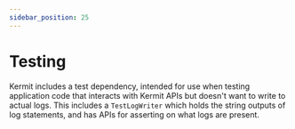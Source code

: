 ```yaml
---
sidebar_position: 25
---
```


# Testing

Kermit includes a test dependency, intended for use when testing application code that interacts with Kermit APIs but doesn't want to write to actual logs. This includes a `TestLogWriter` which holds the string outputs of log statements, and has APIs for asserting on what logs are present.